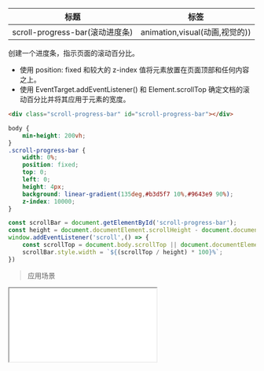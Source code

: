 | 标题                             | 标签           |
| -------------------------------- | -------------- |
| scroll-progress-bar(滚动进度条) | animation,visual(动画,视觉的)) |

创建一个进度条，指示页面的滚动百分比。

* 使用 position: fixed 和较大的 z-index 值将元素放置在页面顶部和任何内容之上。
* 使用 EventTarget.addEventListener() 和 Element.scrollTop 确定文档的滚动百分比并将其应用于元素的宽度。

```html
<div class="scroll-progress-bar" id="scroll-progress-bar"></div>
```

```css
body {
    min-height: 200vh;
}
.scroll-progress-bar {
    width: 0%;
    position: fixed;
    top: 0;
    left: 0;
    height: 4px;
    background: linear-gradient(135deg,#b3d5f7 10%,#9643e9 90%);
    z-index: 10000;
}
```

```js
const scrollBar = document.getElementById('scroll-progress-bar');
const height = document.documentElement.scrollHeight - document.documentElement.clientHeight;
window.addEventListener('scroll',() => {
    const scrollTop = document.body.scrollTop || document.documentElement.scrollTop;
    scrollBar.style.width = `${(scrollTop / height) * 100}%`;
})
```

> 应用场景

<iframe src="codes/css/html/scroll-progress-bar.html"></iframe>




